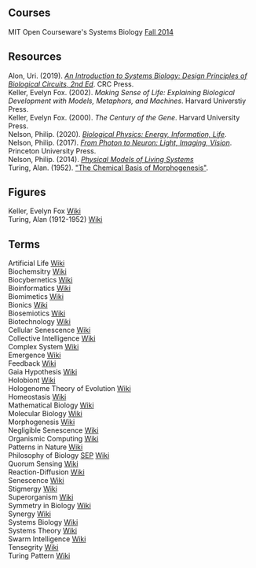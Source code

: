 ## Courses

MIT Open Courseware's Systems Biology [Fall 2014](https://ocw.mit.edu/courses/physics/8-591j-systems-biology-fall-2014/)<br>

## Resources

Alon, Uri. (2019). [_An Introduction to Systems Biology: Design Principles of Biological Circuits, 2nd Ed_](https://www.weizmann.ac.il/mcb/UriAlon/introduction-systems-biology-design-principles-biological-circuits). CRC Press.<br>
Keller, Evelyn Fox. (2002). _Making Sense of Life: Explaining Biological Development with Models, Metaphors, and Machines_. Harvard Universtiy Press.<br>
Keller, Evelyn Fox. (2000). _The Century of the Gene_. Harvard University Press.<br>
Nelson, Philip. (2020). [_Biological Physics: Energy, Information, Life_](https://www.physics.upenn.edu/biophys/BPse/index.html).<br>
Nelson, Philip. (2017). [_From Photon to Neuron: Light, Imaging, Vision_](https://www.physics.upenn.edu/biophys/PtN/index.html). Princeton University Press.<br>
Nelson, Philip. (2014). [_Physical Models of Living Systems_](https://www.physics.upenn.edu/biophys/PMLS/index.html)<br>
Turing, Alan. (1952). ["The Chemical Basis of Morphogenesis"](https://www.dna.caltech.edu/courses/cs191/paperscs191/turing.pdf).<br>

## Figures

Keller, Evelyn Fox [Wiki](https://en.wikipedia.org/wiki/Evelyn_Fox_Keller)<br>
Turing, Alan (1912-1952) [Wiki](https://en.wikipedia.org/wiki/Alan_Turing)<br>

## Terms

Artificial Life [Wiki](https://en.wikipedia.org/wiki/Artificial_life)<br>
Biochemsitry [Wiki](https://en.wikipedia.org/wiki/Biochemistry)<br>
Biocybernetics [Wiki](https://en.wikipedia.org/wiki/Biocybernetics)<br>
Bioinformatics [Wiki](https://en.wikipedia.org/wiki/Bioinformatics)<br>
Biomimetics [Wiki](https://en.wikipedia.org/wiki/Biomimetics)<br>
Bionics [Wiki](https://en.wikipedia.org/wiki/Bionics)<br>
Biosemiotics [Wiki](https://en.wikipedia.org/wiki/Biosemiotics)<br>
Biotechnology [Wiki](https://en.wikipedia.org/wiki/Biotechnology)<br>
Cellular Senescence [Wiki](https://en.wikipedia.org/wiki/Cellular_senescence)<br>
Collective Intelligence [Wiki](https://en.wikipedia.org/wiki/Collective_intelligence)<br>
Complex System [Wiki](https://en.wikipedia.org/wiki/Complex_system)<br>
Emergence [Wiki](https://en.wikipedia.org/wiki/Emergence)<br>
Feedback [Wiki](https://en.wikipedia.org/wiki/Feedback)<br>
Gaia Hypothesis [Wiki](https://en.wikipedia.org/wiki/Gaia_hypothesis)<br>
Holobiont [Wiki](https://en.wikipedia.org/wiki/Holobiont)<br>
Hologenome Theory of Evolution [Wiki](https://en.wikipedia.org/wiki/Hologenome_theory_of_evolution)<br>
Homeostasis [Wiki](https://en.wikipedia.org/wiki/Homeostasis)<br>
Mathematical Biology [Wiki](https://en.wikipedia.org/wiki/Mathematical_and_theoretical_biology)<br>
Molecular Biology [Wiki](https://en.wikipedia.org/wiki/Molecular_biology)<br>
Morphogenesis [Wiki](https://en.wikipedia.org/wiki/Morphogenesis)<br>
Negligible Senescence [Wiki](https://en.wikipedia.org/wiki/Negligible_senescence)<br>
Organismic Computing [Wiki](https://en.wikipedia.org/wiki/Organismic_computing)<br>
Patterns in Nature [Wiki](https://en.wikipedia.org/wiki/Patterns_in_nature)<br>
Philosophy of Biology [SEP](https://plato.stanford.edu/entries/biology-philosophy/) [Wiki](https://en.wikipedia.org/wiki/Philosophy_of_biology)<br>
Quorum Sensing [Wiki](https://en.wikipedia.org/wiki/Quorum_sensing)<br>
Reaction-Diffusion [Wiki](https://en.wikipedia.org/wiki/Reaction–diffusion_system)<br>
Senescence [Wiki](https://en.wikipedia.org/wiki/Senescence)<br>
Stigmergy [Wiki](https://en.wikipedia.org/wiki/Stigmergy)<br>
Superorganism [Wiki](https://en.wikipedia.org/wiki/Superorganism)<br>
Symmetry in Biology [Wiki](https://en.wikipedia.org/wiki/Symmetry_in_biology)<br>
Synergy [Wiki](https://en.wikipedia.org/wiki/Synergy)<br>
Systems Biology [Wiki](https://en.wikipedia.org/wiki/Systems_biology)<br>
Systems Theory [Wiki](https://en.wikipedia.org/wiki/Systems_theory)<br>
Swarm Intelligence [Wiki](https://en.wikipedia.org/wiki/Swarm_intelligence)<br>
Tensegrity [Wiki](https://en.wikipedia.org/wiki/Tensegrity)<br>
Turing Pattern [Wiki](https://en.wikipedia.org/wiki/Turing_pattern)<br>
